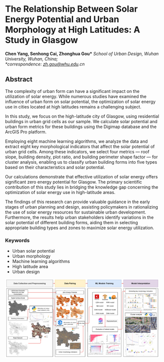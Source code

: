 # The Relationship Between Solar Energy Potential and Urban Morphology at High Latitudes: A Study in Glasgow

**Chen Yang, Senhong Cai, Zhonghua Gou\***
_School of Urban Design, Wuhan University, Wuhan, China;_  
_\*correspondence: zh.gou@whu.edu.cn_

## Abstract

The complexity of urban form can have a significant impact on the utilization of solar energy. While numerous studies have examined the influence of urban form on solar potential, the optimization of solar energy use in cities located at high latitudes remains a challenging subject.

In this study, we focus on the high-latitude city of Glasgow, using residential buildings in urban grid cells as our sample. We calculate solar potential and urban form metrics for these buildings using the Digimap database and the ArcGIS Pro platform.

Employing eight machine learning algorithms, we analyze the data and extract eight key morphological indicators that affect the solar potential of urban grid cells. Among these indicators, we select four metrics — roof slope, building density, plot ratio, and building perimeter shape factor — for cluster analysis, enabling us to classify urban building forms into five types based on their characteristics and solar potential.

Our calculations demonstrate that effective utilization of solar energy offers significant zero energy potential for Glasgow. The primary scientific contribution of this study lies in bridging the knowledge gap concerning the optimization of solar energy use in high-latitude areas.

The findings of this research can provide valuable guidance in the early stages of urban planning and design, assisting policymakers in rationalizing the use of solar energy resources for sustainable urban development. Furthermore, the results help urban stakeholders identify variations in the solar potential of different building forms, aiding them in selecting appropriate building types and zones to maximize solar energy utilization.

### Keywords
- Urban solar potential
- Urban morphology
- Machine learning algorithms
- High latitude area
- Urban design

![Graphical Abstract](./images/Graphical_Abstract.jpg)
